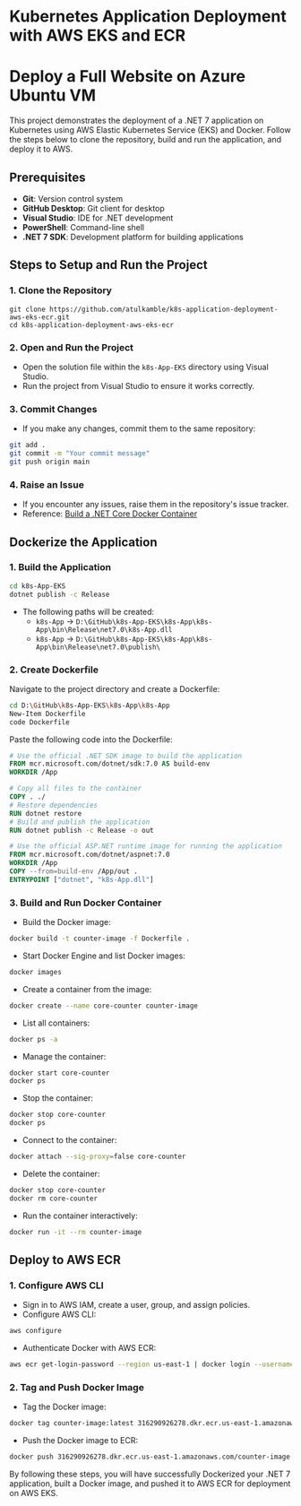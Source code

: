 # Kubernetes Application Deployment with AWS EKS and ECR

# Deploy a Full Website on Azure Ubuntu VM 

This project demonstrates the deployment of a .NET 7 application on Kubernetes using AWS Elastic Kubernetes Service (EKS) and Docker. Follow the steps below to clone the repository, build and run the application, and deploy it to AWS.

## Prerequisites

- **Git**: Version control system
- **GitHub Desktop**: Git client for desktop
- **Visual Studio**: IDE for .NET development
- **PowerShell**: Command-line shell
- **.NET 7 SDK**: Development platform for building applications

## Steps to Setup and Run the Project

### 1. Clone the Repository
```
git clone https://github.com/atulkamble/k8s-application-deployment-aws-eks-ecr.git
cd k8s-application-deployment-aws-eks-ecr
```

### 2. Open and Run the Project
- Open the solution file within the `k8s-App-EKS` directory using Visual Studio.
- Run the project from Visual Studio to ensure it works correctly.

### 3. Commit Changes
- If you make any changes, commit them to the same repository:
```bash
git add .
git commit -m "Your commit message"
git push origin main
```

### 4. Raise an Issue
- If you encounter any issues, raise them in the repository's issue tracker.
- Reference: [Build a .NET Core Docker Container](https://learn.microsoft.com/en-us/dotnet/core/docker/build-container?tabs=windows&pivots=dotnet-7-0)

## Dockerize the Application

### 1. Build the Application
```bash
cd k8s-App-EKS
dotnet publish -c Release
```
- The following paths will be created:
  - `k8s-App` -> `D:\GitHub\k8s-App-EKS\k8s-App\k8s-App\bin\Release\net7.0\k8s-App.dll`
  - `k8s-App` -> `D:\GitHub\k8s-App-EKS\k8s-App\k8s-App\bin\Release\net7.0\publish\`

### 2. Create Dockerfile
Navigate to the project directory and create a Dockerfile:
```bash
cd D:\GitHub\k8s-App-EKS\k8s-App\k8s-App
New-Item Dockerfile
code Dockerfile
```
Paste the following code into the Dockerfile:
```dockerfile
# Use the official .NET SDK image to build the application
FROM mcr.microsoft.com/dotnet/sdk:7.0 AS build-env
WORKDIR /App

# Copy all files to the container
COPY . ./
# Restore dependencies
RUN dotnet restore
# Build and publish the application
RUN dotnet publish -c Release -o out

# Use the official ASP.NET runtime image for running the application
FROM mcr.microsoft.com/dotnet/aspnet:7.0
WORKDIR /App
COPY --from=build-env /App/out .
ENTRYPOINT ["dotnet", "k8s-App.dll"]
```

### 3. Build and Run Docker Container
- Build the Docker image:
```bash
docker build -t counter-image -f Dockerfile .
```
- Start Docker Engine and list Docker images:
```bash
docker images
```
- Create a container from the image:
```bash
docker create --name core-counter counter-image
```
- List all containers:
```bash
docker ps -a
```
- Manage the container:
```bash
docker start core-counter
docker ps
```
- Stop the container:
```bash
docker stop core-counter
docker ps
```
- Connect to the container:
```bash
docker attach --sig-proxy=false core-counter
```
- Delete the container:
```bash
docker stop core-counter
docker rm core-counter
```
- Run the container interactively:
```bash
docker run -it --rm counter-image
```

## Deploy to AWS ECR

### 1. Configure AWS CLI
- Sign in to AWS IAM, create a user, group, and assign policies.
- Configure AWS CLI:
```bash
aws configure
```
- Authenticate Docker with AWS ECR:
```bash
aws ecr get-login-password --region us-east-1 | docker login --username AWS --password-stdin 316290926278.dkr.ecr.us-east-1.amazonaws.com
```

### 2. Tag and Push Docker Image
- Tag the Docker image:
```bash
docker tag counter-image:latest 316290926278.dkr.ecr.us-east-1.amazonaws.com/counter-image:latest
```
- Push the Docker image to ECR:
```bash
docker push 316290926278.dkr.ecr.us-east-1.amazonaws.com/counter-image:latest
```

By following these steps, you will have successfully Dockerized your .NET 7 application, built a Docker image, and pushed it to AWS ECR for deployment on AWS EKS.
